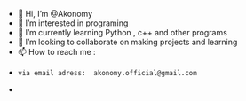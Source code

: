- 👋 Hi, I’m @Akonomy
- 👀 I’m interested in programing
- 🌱 I’m currently learning Python , c++ and other programs
- 💞️ I’m looking to collaborate on making projects and learning 
- 📫 How to reach me :  
-     via email adress:  akonomy.official@gmail.com 
-     

<!---
Akonomy/Akonomy is a ✨ special ✨ repository because its `README.md` (this file) appears on your GitHub profile.
You can click the Preview link to take a look at your changes.
--->
